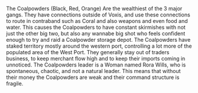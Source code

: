 The Coalpowders (Black, Red, Orange) Are the wealthiest of the 3 major gangs. They have connections outside of Voxis, and use these connections to route in contraband such as Coral and also weapons and even food and water. This causes the Coalpowders to have constant skirmishes with not just the other big two, but also any wannabe big shot who feels confident enough to try and raid a Coalpowder storage depot. The Coalpowders have staked territory mostly around the western port, controlling a lot more of the populated area of the West Port. They generally stay out of traders business, to keep merchant flow high and to keep their imports coming in unnoticed. The Coalpowders leader is a Woman named Rora Wills, who is spontaneous, chaotic, and not a natural leader. This means that without their money the Coalpowders are weak and their command structure is fragile.